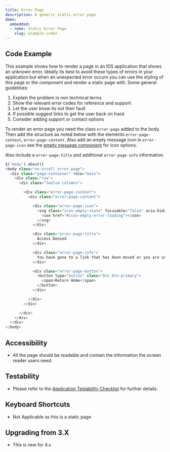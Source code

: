 ```yaml
---
title: Error Page
description: A generic static error page
demo:
  embedded:
  - name: Static Error Page
    slug: example-index
---
```


## Code Example

This example shows how to render a page in an IDS application that shows an unknown error. Ideally its best to avoid these types of errors in your application but when an unexpected error occurs you can use the styling of this page or the component and render a static page with. Some general guidelines:

1. Explain the problem in non technical terms
2. Show the relevant error codes for reference and support
3. Let the user know its not their fault
4. If possible suggest links to get the user back on track
5. Consider adding support or contact options

To render an error page you need the class `error-page` added to the body. Then add the structure as noted below with the elements `error-page-context`, `error-page-content`. Also add an empty message icon in `error-page-icon` see the [empty message component](./emptymessage) for icon options.

Also include a `error-page-title` and additional `error-page-info` information.

```javascript
$('body').about({
<body class="no-scroll error-page">
  <div class="page-container" role="main">
    <div class="row">
      <div class="twelve columns">

        <div class="error-page-context">
          <div class="error-page-content">

            <div class="error-page-icon">
              <svg class="icon-empty-state" focusable="false" aria-hidden="true" role="presentation">
                <use href="#icon-empty-error-loading"></use>
              </svg>
            </div>

            <div class="error-page-title">
              Access Denied
            </div>

            <div class="error-page-info">
              You have gone to a link that has been moved or you are unauthorized to see. (Code 401).
            </div>

            <div class="error-page-button">
              <button type="button" class="btn btn-primary">
                <span>Return Home</span>
              </button>
            </div>

          </div>
        </div>

      </div>
    </div>
  </div>
</body>
```

## Accessibility

- All the page should be readable and contain the information the screen reader users need.

## Testability

- Please refer to the [Application Testability Checklist](https://design.infor.com/resources/application-testability-checklist) for further details.

## Keyboard Shortcuts

- Not Applicable as this is a static page

## Upgrading from 3.X

- This is new for 4.x
